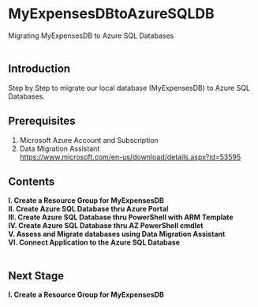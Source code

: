 # MyExpensesDBtoAzureSQLDB
Migrating MyExpensesDB to Azure SQL Databases
<br/>
<br/>

**Introduction**
------------------------------------------------------------------------------------------------------------------------------------
Step by Step to migrate our local database (MyExpensesDB) to Azure SQL Databases.
<br/>

**Prerequisites**
------------------------------------------------------------------------------------------------------------------------------------
1. Microsoft Azure Account and Subscription
2. Data Migration Assistant                                             <br/>
   https://www.microsoft.com/en-us/download/details.aspx?id=53595

**Contents**
------------------------------------------------------------------------------------------------------------------------------------
**I. Create a Resource Group for MyExpensesDB**                         <br/>
**II. Create Azure SQL Database thru Azure Portal**                     <br/>
**III. Create Azure SQL Database thru PowerShell with ARM Template**    <br/>
**IV. Create Azure SQL Database thru AZ PowerShell cmdlet**             <br/>
**V. Assess and Migrate databases using Data Migration Assistant**      <br/>
**VI. Connect Application to the Azure SQL Database**                   <br/>
<br/>

**Next Stage**
------------------------------------------------------------------------------------------------------------------------------------

**I. Create a Resource Group for MyExpensesDB**

